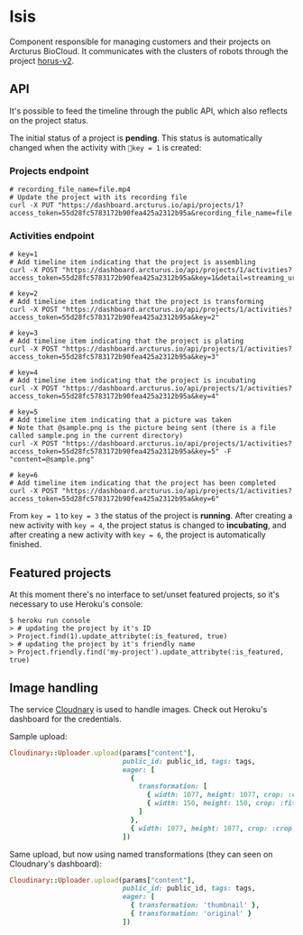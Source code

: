 # Isis

Component responsible for managing customers and their projects on Arcturus BioCloud. It communicates with the clusters of robots through the project [horus-v2](https://github.com/arcturusbiocloud/horus-v2).

## API

It's possible to feed the timeline through the public API, which also reflects on the project status.

The initial status of a project is **pending**. This status is automatically changed when the activity with `key = 1` is created:

### Projects endpoint

```shell
# recording_file_name=file.mp4
# Update the project with its recording file
curl -X PUT "https://dashboard.arcturus.io/api/projects/1?access_token=55d28fc5783172b90fea425a2312b95a&recording_file_name=file.mp4"
```

### Activities endpoint

```shell
# key=1
# Add timeline item indicating that the project is assembling
curl -X POST "https://dashboard.arcturus.io/api/projects/1/activities?access_token=55d28fc5783172b90fea425a2312b95a&key=1&detail=streaming_url"
```

```shell
# key=2
# Add timeline item indicating that the project is transforming
curl -X POST "https://dashboard.arcturus.io/api/projects/1/activities?access_token=55d28fc5783172b90fea425a2312b95a&key=2"
```

```shell
# key=3
# Add timeline item indicating that the project is plating
curl -X POST "https://dashboard.arcturus.io/api/projects/1/activities?access_token=55d28fc5783172b90fea425a2312b95a&key=3"
```

```shell
# key=4
# Add timeline item indicating that the project is incubating
curl -X POST "https://dashboard.arcturus.io/api/projects/1/activities?access_token=55d28fc5783172b90fea425a2312b95a&key=4"
```

```shell
# key=5
# Add timeline item indicating that a picture was taken
# Note that @sample.png is the picture being sent (there is a file called sample.png in the current directory)
curl -X POST "https://dashboard.arcturus.io/api/projects/1/activities?access_token=55d28fc5783172b90fea425a2312b95a&key=5" -F "content=@sample.png"
```

```shell
# key=6
# Add timeline item indicating that the project has been completed
curl -X POST "https://dashboard.arcturus.io/api/projects/1/activities?access_token=55d28fc5783172b90fea425a2312b95a&key=6"
```

From `key = 1` to `key = 3` the status of the project is **running**. After creating a new activity with `key = 4`, the project status is changed to **incubating**, and after creating a new activity with `key = 6`, the project is automatically finished.

## Featured projects

At this moment there's no interface to set/unset featured projects, so it's necessary to use Heroku's console:

```shell
$ heroku run console
> # updating the project by it's ID
> Project.find(1).update_attribyte(:is_featured, true)
> # updating the project by it's friendly name
> Project.friendly.find('my-project').update_attribyte(:is_featured, true)
```

## Image handling

The service [Cloudnary](cloudinary.com) is used to handle images. Check out Heroku's dashboard for the credentials.

Sample upload:

```ruby
Cloudinary::Uploader.upload(params["content"],
                            public_id: public_id, tags: tags,
                            eager: [
                              {
                                transformation: [
                                  { width: 1077, height: 1077, crop: :crop, gravity: :center },
                                  { width: 150, height: 150, crop: :fit, gravity: :center }
                                ]
                              },
                              { width: 1077, height: 1077, crop: :crop, gravity: :center }
                            ])
```

Same upload, but now using named transformations (they can seen on Cloudnary's dashboard):

```ruby
Cloudinary::Uploader.upload(params["content"],
                            public_id: public_id, tags: tags,
                            eager: [
                              { transformation: 'thumbnail' },
                              { transformation: 'original' }
                            ])
```
